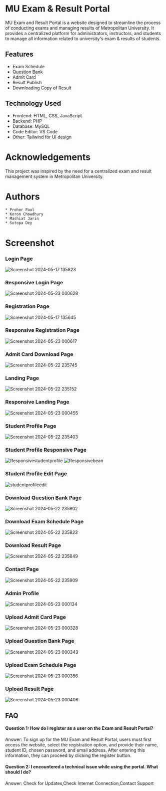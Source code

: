 # MU Exam & Result Portal
MU Exam and Result Portal is a website designed to streamline the process of conducting exams and managing results of Metropolitan University. It provides a centralized platform for administrators, instructors, and students to manage all information related to university's exam & results of students.
## Features
* Exam Schedule
* Question Bank
* Admit Card 
* Result Publish
* Downloading Copy of Result

## Technology Used
* Frontend: HTML, CSS, JavaScript
* Backend: PHP
* Database: MySQL
* Code Editor: VS Code
* Other: Tailwind for UI design
  
  

# Acknowledgements
This project was inspired by the need for a centralized exam and result management system in Metropolitan University.

# Authors
    * Prohor Paul
    * Koron Chowdhury
    * Mashiat Jarin
    * Sutopa Dey

# Screenshot

  ### Login Page
  
   ![Screenshot 2024-05-17 135823](https://github.com/koron-20/mu-erp/assets/105550332/de7178d8-46f0-459d-8ec4-d4f186a9d86f)
  
  ### Responsive Login Page
  
  ![Screenshot 2024-05-23 000628](https://github.com/koron-20/mu-erp/assets/105550332/9004a6e7-5850-4a8f-94fe-a9177334e29a)

 ### Registration Page
  
   ![Screenshot 2024-05-17 135645](https://github.com/koron-20/mu-erp/assets/105550332/ae6e4463-bec9-40d8-a7b3-7f96bada0d5e)

  ### Responsive Registration Page

  ![Screenshot 2024-05-23 000617](https://github.com/koron-20/mu-erp/assets/105550332/b5fef81f-597d-42ed-853c-b7c248d0f351)

 ### Admit Card Download Page

  ![Screenshot 2024-05-22 235745](https://github.com/koron-20/mu-erp/assets/105550332/cbb69507-4c24-446b-8b89-de8132a70a11)
  
  ### Landing Page
  
  ![Screenshot 2024-05-22 235152](https://github.com/koron-20/mu-erp/assets/105550332/1ac52fd0-296a-45a8-9d05-52fa80a9de2e)

### Responsive Landing Page

 ![Screenshot 2024-05-23 000455](https://github.com/koron-20/mu-erp/assets/105550332/0e5387d7-1a87-4516-a353-af63660a5426)

  ### Student Profile Page 
  
  ![Screenshot 2024-05-22 235403](https://github.com/koron-20/mu-erp/assets/105550332/84d2c3da-1feb-4f0c-9c1c-ab704348c65e)
  

  ### Student Profile Responsive Page 

 
 ![Responsivestudentprofile](https://github.com/koron-20/mu-erp/assets/105550332/9b306821-5666-46c4-b620-44a26bcadcb1)
 ![Responsivebean](https://github.com/koron-20/mu-erp/assets/105550332/06c0b561-cc96-40b4-b479-488aa25c89b0)


  ### Student Profile Edit Page
  
  ![studentprofileedit](https://github.com/koron-20/mu-erp/assets/105550332/d77828b9-a7bb-46ed-bddd-a0162c790a1e)


  ### Download Question Bank Page

  ![Screenshot 2024-05-22 235802](https://github.com/koron-20/mu-erp/assets/105550332/8942c255-d5d6-4581-b49f-f1f2037b78b9)


  ### Download Exam Schedule Page

  ![Screenshot 2024-05-22 235823](https://github.com/koron-20/mu-erp/assets/105550332/817c80c7-6104-4370-9dda-b367b4acc31f)

  ### Download Result Page

  ![Screenshot 2024-05-22 235849](https://github.com/koron-20/mu-erp/assets/105550332/2279b2c5-896d-40f2-9a81-8a8ee8c416ce)

  ### Contact Page
  
  ![Screenshot 2024-05-22 235909](https://github.com/koron-20/mu-erp/assets/105550332/2d4716e4-0a0b-4744-8d4a-8f21b93428c3)

  ### Admin Profile

  ![Screenshot 2024-05-23 000134](https://github.com/koron-20/mu-erp/assets/105550332/01b612b8-71e6-402e-8ef6-06f933fa7285)

  ### Upload Admit Card Page

  ![Screenshot 2024-05-23 000328](https://github.com/koron-20/mu-erp/assets/105550332/2801ad2e-52e4-45d2-bd06-e9a3be4d384f)

  ### Upload Question Bank Page

  ![Screenshot 2024-05-23 000343](https://github.com/koron-20/mu-erp/assets/105550332/59bba67b-142c-4462-be90-2633c68d170c)

  ### Upload Exam Schedule Page
  
  ![Screenshot 2024-05-23 000356](https://github.com/koron-20/mu-erp/assets/105550332/54f87bf2-66b8-49b5-ac78-846ef3f81889)

 ### Upload Result Page

 ![Screenshot 2024-05-23 000406](https://github.com/koron-20/mu-erp/assets/105550332/49a3e091-f854-469f-bb3a-7ac96db6c43d)


## FAQ
#### Question 1: How do I register as a user on the Exam and Result Portal?
Answer: To sign up for the MU Exam and Result Portal, users must first access the website, select the registration option, and provide their name, student ID, chosen password, and email address. After entering this information, they can proceed by clicking the register button.

#### Question 2: I encountered a technical issue while using the portal. What should I do?
Answer: Check for Updates,Check Internet Connection,Contact Support




